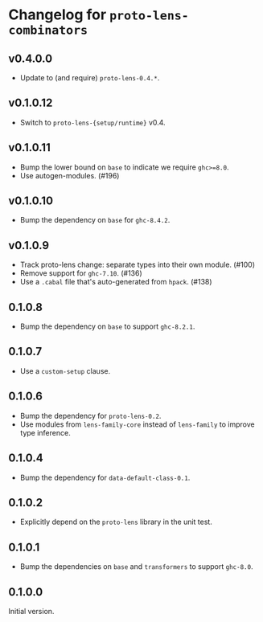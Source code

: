 # Changelog for `proto-lens-combinators`

## v0.4.0.0
- Update to (and require) `proto-lens-0.4.*`.

## v0.1.0.12
- Switch to `proto-lens-{setup/runtime}` v0.4.

## v0.1.0.11
- Bump the lower bound on `base` to indicate we require `ghc>=8.0`.
- Use autogen-modules. (#196)

## v0.1.0.10
- Bump the dependency on `base` for `ghc-8.4.2`.

## v0.1.0.9
- Track proto-lens change: separate types into their own module. (#100)
- Remove support for `ghc-7.10`. (#136)
- Use a `.cabal` file that's auto-generated from `hpack`. (#138)

## 0.1.0.8
- Bump the dependency on `base` to support `ghc-8.2.1`.

## 0.1.0.7
- Use a `custom-setup` clause.

## 0.1.0.6
- Bump the dependency for `proto-lens-0.2`.
- Use modules from `lens-family-core` instead of `lens-family` to improve type
  inference.

## 0.1.0.4
- Bump the dependency for `data-default-class-0.1`.

## 0.1.0.2
- Explicitly depend on the `proto-lens` library in the unit test.

## 0.1.0.1
- Bump the dependencies on `base` and `transformers` to support `ghc-8.0`.

## 0.1.0.0
Initial version.
